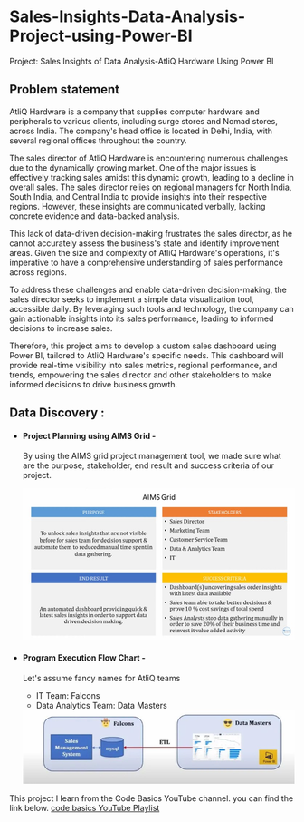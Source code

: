 # Sales-Insights-Data-Analysis-Project-using-Power-BI
Project: Sales Insights of Data Analysis-AtliQ Hardware Using Power BI

## Problem statement

AtliQ Hardware is a company that supplies computer hardware and peripherals to various clients, including surge stores and Nomad stores, across India. The company's head office is located in Delhi, India, with several regional offices throughout the country.

The sales director of AtliQ Hardware is encountering numerous challenges due to the dynamically growing market. One of the major issues is effectively tracking sales amidst this dynamic growth, leading to a decline in overall sales. The sales director relies on regional managers for North India, South India, and Central India to provide insights into their respective regions. However, these insights are communicated verbally, lacking concrete evidence and data-backed analysis.

This lack of data-driven decision-making frustrates the sales director, as he cannot accurately assess the business's state and identify improvement areas. Given the size and complexity of AtliQ Hardware's operations, it's imperative to have a comprehensive understanding of sales performance across regions.

To address these challenges and enable data-driven decision-making, the sales director seeks to implement a simple data visualization tool, accessible daily. By leveraging such tools and technology, the company can gain actionable insights into its sales performance, leading to informed decisions to increase sales.

Therefore, this project aims to develop a custom sales dashboard using Power BI, tailored to AtliQ Hardware's specific needs. This dashboard will provide real-time visibility into sales metrics, regional performance, and trends, empowering the sales director and other stakeholders to make informed decisions to drive business growth.

## Data Discovery :

- #### Project Planning using AIMS Grid -

  By using the AIMS grid project management tool, we made sure what are the purpose, stakeholder, end result 
  and success criteria  of our project.

  <img src = "https://github.com/KoYa2003/Sales-Insights-Data-Analysis-Project-using-Power-BI/blob/main/photos/AIMS%20grid%20sales%20insights.jpg">

- #### Program Execution Flow Chart -
  Let's assume fancy names for AtliQ teams
  - IT Team: Falcons
  - Data Analytics Team: Data Masters
    
  <img src = "https://github.com/KoYa2003/Sales-Insights-Data-Analysis-Project-using-Power-BI/blob/main/photos/Program%20execution%20FlowChart.jpg">



This project I learn from the Code Basics YouTube channel. you can find the link below.
[code basics YouTube Playlist](https://www.youtube.com/watch?v=hhZ62IlTxYs&list=PLeo1K3hjS3uva8pk1FI3iK9kCOKQdz1I9)
